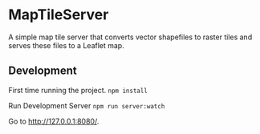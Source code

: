 # MapTileServer

A simple map tile server that converts vector shapefiles to raster tiles and
serves these files to a Leaflet map.

## Development

First time running the project.
`npm install`

Run Development Server
`npm run server:watch`

Go to http://127.0.0.1:8080/.
